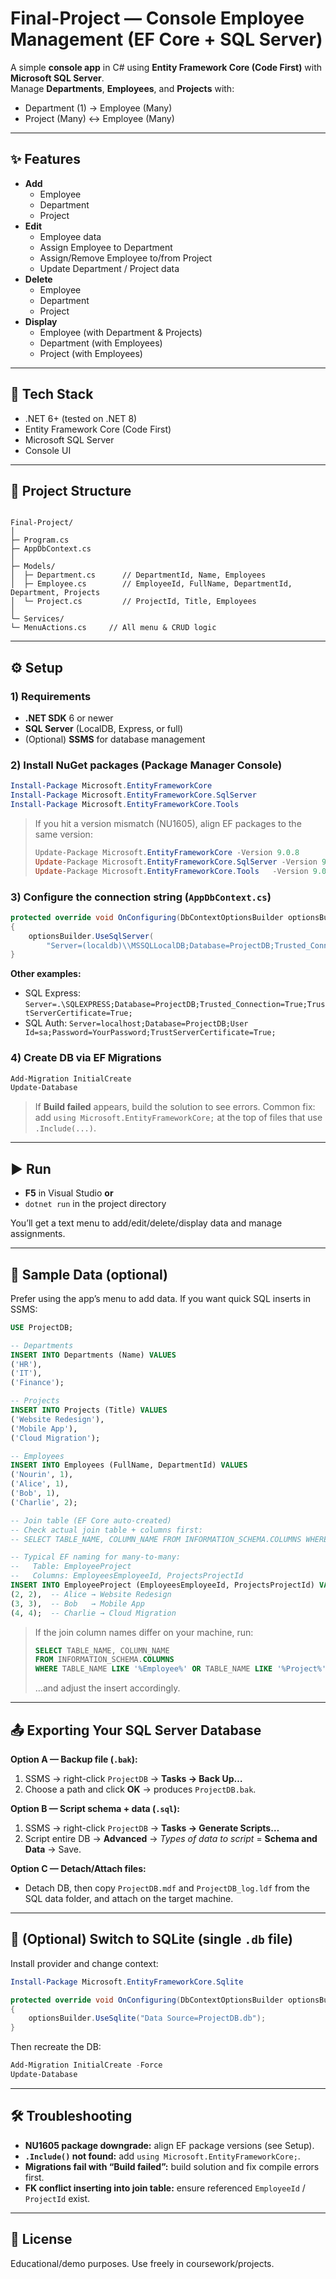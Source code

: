 # Final-Project — Console Employee Management (EF Core + SQL Server)

A simple **console app** in C# using **Entity Framework Core (Code First)** with **Microsoft SQL Server**.  
Manage **Departments**, **Employees**, and **Projects** with:

- Department (1) → Employee (Many)
- Project (Many) ↔ Employee (Many)

---

## ✨ Features

- **Add**
  - Employee
  - Department
  - Project
- **Edit**
  - Employee data
  - Assign Employee to Department
  - Assign/Remove Employee to/from Project
  - Update Department / Project data
- **Delete**
  - Employee
  - Department
  - Project
- **Display**
  - Employee (with Department & Projects)
  - Department (with Employees)
  - Project (with Employees)

---

## 🧱 Tech Stack

- .NET 6+ (tested on .NET 8)
- Entity Framework Core (Code First)
- Microsoft SQL Server
- Console UI

---

## 📁 Project Structure

```

Final-Project/
│
├─ Program.cs
├─ AppDbContext.cs
│
├─ Models/
│  ├─ Department.cs      // DepartmentId, Name, Employees
│  ├─ Employee.cs        // EmployeeId, FullName, DepartmentId, Department, Projects
│  └─ Project.cs         // ProjectId, Title, Employees
│
└─ Services/
└─ MenuActions.cs     // All menu & CRUD logic

````

---

## ⚙️ Setup

### 1) Requirements
- **.NET SDK** 6 or newer
- **SQL Server** (LocalDB, Express, or full)
- (Optional) **SSMS** for database management

### 2) Install NuGet packages (Package Manager Console)
```powershell
Install-Package Microsoft.EntityFrameworkCore
Install-Package Microsoft.EntityFrameworkCore.SqlServer
Install-Package Microsoft.EntityFrameworkCore.Tools
````

> If you hit a version mismatch (NU1605), align EF packages to the same version:
>
> ```powershell
> Update-Package Microsoft.EntityFrameworkCore -Version 9.0.8
> Update-Package Microsoft.EntityFrameworkCore.SqlServer -Version 9.0.8
> Update-Package Microsoft.EntityFrameworkCore.Tools   -Version 9.0.8
> ```

### 3) Configure the connection string (`AppDbContext.cs`)

```csharp
protected override void OnConfiguring(DbContextOptionsBuilder optionsBuilder)
{
    optionsBuilder.UseSqlServer(
        "Server=(localdb)\\MSSQLLocalDB;Database=ProjectDB;Trusted_Connection=True;TrustServerCertificate=True;");
}
```

**Other examples:**

* SQL Express: `Server=.\SQLEXPRESS;Database=ProjectDB;Trusted_Connection=True;TrustServerCertificate=True;`
* SQL Auth: `Server=localhost;Database=ProjectDB;User Id=sa;Password=YourPassword;TrustServerCertificate=True;`

### 4) Create DB via EF Migrations

```powershell
Add-Migration InitialCreate
Update-Database
```

> If **Build failed** appears, build the solution to see errors. Common fix:
> add `using Microsoft.EntityFrameworkCore;` at the top of files that use `.Include(...)`.

---

## ▶️ Run

* **F5** in Visual Studio **or**
* `dotnet run` in the project directory

You’ll get a text menu to add/edit/delete/display data and manage assignments.

---

## 🌱 Sample Data (optional)

Prefer using the app’s menu to add data. If you want quick SQL inserts in SSMS:

```sql
USE ProjectDB;

-- Departments
INSERT INTO Departments (Name) VALUES
('HR'),
('IT'),
('Finance');

-- Projects
INSERT INTO Projects (Title) VALUES
('Website Redesign'),
('Mobile App'),
('Cloud Migration');

-- Employees
INSERT INTO Employees (FullName, DepartmentId) VALUES
('Nourin', 1),
('Alice', 1),
('Bob', 1),
('Charlie', 2);

-- Join table (EF Core auto-created)
-- Check actual join table + columns first:
-- SELECT TABLE_NAME, COLUMN_NAME FROM INFORMATION_SCHEMA.COLUMNS WHERE TABLE_NAME LIKE '%Employee%';

-- Typical EF naming for many-to-many:
--   Table: EmployeeProject
--   Columns: EmployeesEmployeeId, ProjectsProjectId
INSERT INTO EmployeeProject (EmployeesEmployeeId, ProjectsProjectId) VALUES
(2, 2),  -- Alice → Website Redesign
(3, 3),  -- Bob   → Mobile App
(4, 4);  -- Charlie → Cloud Migration
```

> If the join column names differ on your machine, run:
>
> ```sql
> SELECT TABLE_NAME, COLUMN_NAME
> FROM INFORMATION_SCHEMA.COLUMNS
> WHERE TABLE_NAME LIKE '%Employee%' OR TABLE_NAME LIKE '%Project%';
> ```
>
> …and adjust the insert accordingly.

---

## 📤 Exporting Your SQL Server Database

**Option A — Backup file (`.bak`):**

1. SSMS → right-click `ProjectDB` → **Tasks → Back Up…**
2. Choose a path and click **OK** → produces `ProjectDB.bak`.

**Option B — Script schema + data (`.sql`):**

1. SSMS → right-click `ProjectDB` → **Tasks → Generate Scripts…**
2. Script entire DB → **Advanced** → *Types of data to script* = **Schema and Data** → Save.

**Option C — Detach/Attach files:**

* Detach DB, then copy `ProjectDB.mdf` and `ProjectDB_log.ldf` from the SQL data folder, and attach on the target machine.

---

## 🔄 (Optional) Switch to SQLite (single `.db` file)

Install provider and change context:

```powershell
Install-Package Microsoft.EntityFrameworkCore.Sqlite
```

```csharp
protected override void OnConfiguring(DbContextOptionsBuilder optionsBuilder)
{
    optionsBuilder.UseSqlite("Data Source=ProjectDB.db");
}
```

Then recreate the DB:

```powershell
Add-Migration InitialCreate -Force
Update-Database
```

---

## 🛠️ Troubleshooting

* **NU1605 package downgrade:** align EF package versions (see Setup).
* **`.Include()` not found:** add `using Microsoft.EntityFrameworkCore;`.
* **Migrations fail with “Build failed”:** build solution and fix compile errors first.
* **FK conflict inserting into join table:** ensure referenced `EmployeeId` / `ProjectId` exist.

---

## 📜 License

Educational/demo purposes. Use freely in coursework/projects.

```
